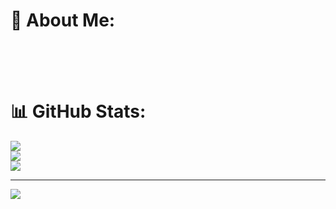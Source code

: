 # 💫 About Me:
<br><br><br>

# 📊 GitHub Stats:
![](https://github-readme-stats.vercel.app/api?username=ankitR3&theme=dark&hide_border=false&include_all_commits=false&count_private=false)<br/>
![](https://nirzak-streak-stats.vercel.app/?user=ankitR3&theme=dark&hide_border=false)<br/>
![](https://github-readme-stats.vercel.app/api/top-langs/?username=ankitR3&theme=dark&hide_border=false&include_all_commits=false&count_private=false&layout=compact)

---
[![](https://visitcount.itsvg.in/api?id=ankitR3&icon=0&color=0)](https://visitcount.itsvg.in)

<!-- Proudly created with GPRM ( https://gprm.itsvg.in ) -->
